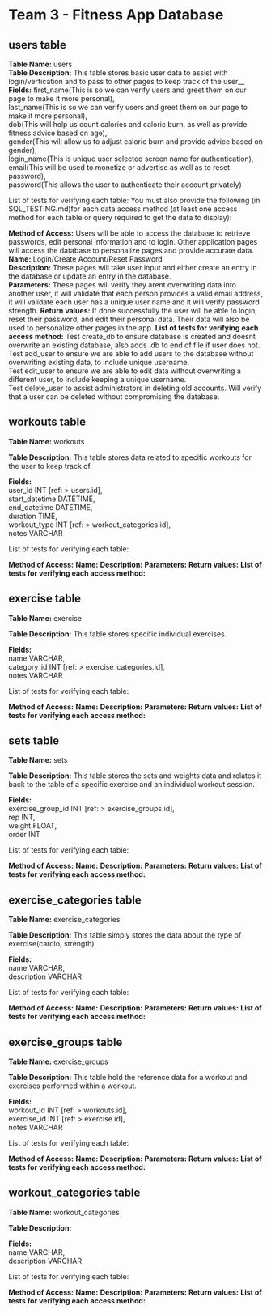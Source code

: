 # Team 3 - Fitness App Database

## users table

__Table Name:__ users  
__Table Description:__ This table stores basic user data to assist with login/verfication and to pass to other pages to keep track of the user__  
__Fields:__ first_name(This is so we can verify users and greet them on our page to make it more personal),  
last_name(This is so we can verify users and greet them on our page to make it more personal),  
dob(This will help us count calories and caloric burn, as well as provide fitness advice based on age),  
gender(This will allow us to adjust caloric burn and provide advice based on gender),  
login_name(This is unique user selected screen name for authentication),  
email(This will be used to monetize or advertise as well as to reset password),  
password(This allows the user to authenticate their account privately)  

List of tests for verifying each table:
You must also provide the following (in SQL_TESTING.md)for each data access method (at least one access method for each table or query required to get the data to display):

__Method of Access:__ Users will be able to access the database to retrieve passwords, edit personal information and to login. Other application pages will access the database to personalize pages and provide accurate data.  
__Name:__ Login/Create Account/Reset Password  
__Description:__ These pages will take user input and either create an entry in the database or update an entry in the database.  
__Parameters:__ These pages will verify they arent overwriting data into another user, it will validate that each person provides a valid email address, it will validate each user has a unique user name and it will verify password strength.
__Return values:__ If done successfully the user will be able to login, reset their password, and edit their personal data.  Their data will also be used to personalize other pages in the app.
__List of tests for verifying each access method:__ Test create_db to ensure database is created and doesnt overwrite an existing database, also adds .db to end of file if user does not.  
Test add_user to ensure we are able to add users to the database without overwriting existing data, to include unique username.  
Test edit_user to ensure we are able to edit data without overwriting a different user, to include keeping a unique username.  
Test delete_user to assist administrators in deleting old accounts. Will verify that a user can be deleted without compromising the database.  
                
                
## workouts table

__Table Name:__ workouts

__Table Description:__ This table stores data related to specific workouts for the user to keep track of.

__Fields:__   
user_id INT [ref: > users.id], \
start_datetime DATETIME, \
end_datetime DATETIME, \
duration TIME, \
workout_type INT [ref: > workout_categories.id], \
notes VARCHAR

List of tests for verifying each table:

__Method of Access:__ 
__Name:__ 
__Description:__
__Parameters:__
__Return values:__
__List of tests for verifying each access method:__

## exercise table

__Table Name:__ exercise

__Table Description:__ This table stores specific individual exercises. 
  
__Fields:__  
name VARCHAR, \
category_id INT [ref: > exercise_categories.id], \
notes VARCHAR 

List of tests for verifying each table:

__Method of Access:__ 
__Name:__ 
__Description:__
__Parameters:__
__Return values:__
__List of tests for verifying each access method:__

## sets table

__Table Name:__ sets

__Table Description:__ This table stores the sets and weights data and relates it back to the table of a specific exercise and an individual workout session.

__Fields:__  
exercise_group_id INT [ref: > exercise_groups.id], \
rep INT, \
weight FLOAT, \
order INT 

List of tests for verifying each table:

__Method of Access:__ 
__Name:__ 
__Description:__
__Parameters:__
__Return values:__
__List of tests for verifying each access method:__

## exercise_categories table

__Table Name:__ exercise_categories

__Table Description:__ This table simply stores the data about the type of exercise(cardio, strength)

__Fields:__  
name VARCHAR, \
description VARCHAR 

List of tests for verifying each table:

__Method of Access:__ 
__Name:__ 
__Description:__
__Parameters:__
__Return values:__
__List of tests for verifying each access method:__

## exercise_groups table

__Table Name:__ exercise_groups

__Table Description:__ This table hold the reference data for a workout and exercises performed within a workout. 

__Fields:__  
workout_id INT [ref: > workouts.id], \
exercise_id INT [ref: > exercise.id], \
notes VARCHAR 

List of tests for verifying each table:

__Method of Access:__ 
__Name:__ 
__Description:__
__Parameters:__
__Return values:__
__List of tests for verifying each access method:__

## workout_categories table

__Table Name:__ workout_categories

__Table Description:__

__Fields:__  
  name VARCHAR, \
  description VARCHAR 

List of tests for verifying each table:

__Method of Access:__ 
__Name:__ 
__Description:__
__Parameters:__
__Return values:__
__List of tests for verifying each access method:__

